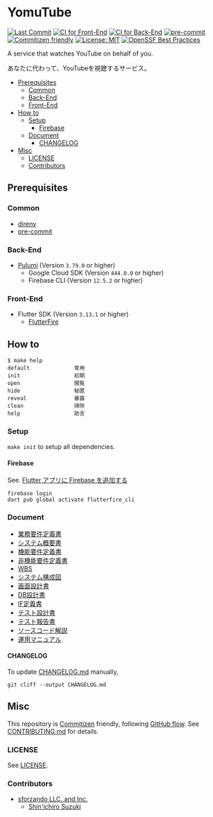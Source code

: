 # YomuTube

[![Last Commit](https://img.shields.io/github/last-commit/shin-sforzando/yomutube)](https://github.com/shin-sforzando/yomutube/graphs/commit-activity)
[![CI for Front-End](https://github.com/shin-sforzando/yomutube/actions/workflows/ci-front.yml/badge.svg)](https://github.com/shin-sforzando/yomutube/actions/workflows/ci-front.yml)
[![CI for Back-End](https://github.com/shin-sforzando/yomutube/actions/workflows/ci-back.yml/badge.svg)](https://github.com/shin-sforzando/yomutube/actions/workflows/ci-back.yml)
[![pre-commit](https://img.shields.io/badge/pre--commit-enabled-brightgreen?logo=pre-commit)](https://github.com/pre-commit/pre-commit)
[![Commitizen friendly](https://img.shields.io/badge/commitizen-friendly-brightgreen.svg)](http://commitizen.github.io/cz-cli/)
[![License: MIT](https://img.shields.io/badge/License-MIT-blue.svg)](https://opensource.org/licenses/MIT)
[![OpenSSF Best Practices](https://www.bestpractices.dev/projects/7773/badge)](https://www.bestpractices.dev/projects/7773)

A service that watches YouTube on behalf of you.

あなたに代わって、YouTubeを視聴するサービス。

- [Prerequisites](#prerequisites)
  - [Common](#common)
  - [Back-End](#back-end)
  - [Front-End](#front-end)
- [How to](#how-to)
  - [Setup](#setup)
    - [Firebase](#firebase)
  - [Document](#document)
    - [CHANGELOG](#changelog)
- [Misc](#misc)
  - [LICENSE](#license)
  - [Contributors](#contributors)

## Prerequisites

### Common

- [direnv](https://direnv.net)
- [pre-commit](https://pre-commit.com)

### Back-End

- [Pulumi](https://www.pulumi.com) (Version `3.79.0` or higher)
  - Google Cloud SDK (Version `444.0.0` or higher)
  - Firebase CLI (Version `12.5.2` or higher)

### Front-End

- Flutter SDK (Version `3.13.1` or higher)
  - [FlutterFire](https://firebase.flutter.dev)

## How to

```shell
$ make help
default              常用
init                 初期
open                 閲覧
hide                 秘匿
reveal               暴露
clean                掃除
help                 助言
```

### Setup

`make init` to setup all dependencies.

#### Firebase

See. [Flutter アプリに Firebase を追加する](https://firebase.google.com/docs/flutter/setup?hl=ja&platform=web#prerequisites)

```shell
firebase login
dart pub global activate flutterfire_cli
```

### Document

- [業務要件定義書](https://github.com/shin-sforzando/yomutube/wiki/01_%E6%A5%AD%E5%8B%99%E8%A6%81%E4%BB%B6%E5%AE%9A%E7%BE%A9%E6%9B%B8)
- [システム概要書](https://github.com/shin-sforzando/yomutube/wiki/02_%E3%82%B7%E3%82%B9%E3%83%86%E3%83%A0%E6%A6%82%E8%A6%81%E6%9B%B8)
- [機能要件定義書](https://github.com/shin-sforzando/yomutube/wiki/03_%E6%A9%9F%E8%83%BD%E8%A6%81%E4%BB%B6%E5%AE%9A%E7%BE%A9%E6%9B%B8)
- [非機能要件定義書](https://github.com/shin-sforzando/yomutube/wiki/04_%E9%9D%9E%E6%A9%9F%E8%83%BD%E8%A6%81%E4%BB%B6%E5%AE%9A%E7%BE%A9%E6%9B%B8)
- [WBS](https://github.com/shin-sforzando/yomutube/wiki/05_WBS)
- [システム構成図](https://github.com/shin-sforzando/yomutube/wiki/06_%E3%82%B7%E3%82%B9%E3%83%86%E3%83%A0%E6%A7%8B%E6%88%90%E5%9B%B3)
- [画面設計書](https://github.com/shin-sforzando/yomutube/wiki/07_%E7%94%BB%E9%9D%A2%E8%A8%AD%E8%A8%88%E6%9B%B8)
- [DB設計書](https://github.com/shin-sforzando/yomutube/wiki/08_DB%E8%A8%AD%E8%A8%88%E6%9B%B8)
- [IF定義書](https://github.com/shin-sforzando/yomutube/wiki/09_IF%E5%AE%9A%E7%BE%A9%E6%9B%B8)
- [テスト設計書](https://github.com/shin-sforzando/yomutube/wiki/10_%E3%83%86%E3%82%B9%E3%83%88%E8%A8%AD%E8%A8%88%E6%9B%B8)
- [テスト報告書](https://github.com/shin-sforzando/yomutube/wiki/11_%E3%83%86%E3%82%B9%E3%83%88%E5%A0%B1%E5%91%8A%E6%9B%B8)
- [ソースコード解説](https://github.com/shin-sforzando/yomutube/wiki/12_%E3%82%BD%E3%83%BC%E3%82%B9%E3%82%B3%E3%83%BC%E3%83%89%E8%A7%A3%E8%AA%AC)
- [運用マニュアル](https://github.com/shin-sforzando/yomutube/wiki/13_%E9%81%8B%E7%94%A8%E3%83%9E%E3%83%8B%E3%83%A5%E3%82%A2%E3%83%AB)

#### CHANGELOG

To update [CHANGELOG.md](./CHANGELOG.md) manually,

```shell
git cliff --output CHANGELOG.md
```

## Misc

This repository is [Commitizen](https://commitizen.github.io/cz-cli/) friendly, following [GitHub flow](https://docs.github.com/en/get-started/quickstart/github-flow).
See [CONTRIBUTING.md](./CONTRIBUTING.md) for details.

### LICENSE

See [LICENSE](./LICENSE).

### Contributors

- [sforzando LLC. and Inc.](https://sforzando.co.jp/)
  - [Shin'ichiro Suzuki](https://github.com/shin-sforzando)
